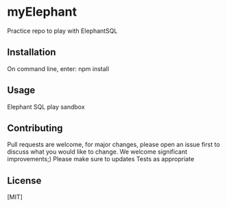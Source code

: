 # myElephant

Practice repo to play with ElephantSQL

## Installation
On command line, enter:
npm install

## Usage
Elephant SQL play sandbox

## Contributing
Pull requests are welcome, for major changes, please open an issue first to discuss what you would like to change. We welcome significant improvements;)
Please make sure to updates Tests as appropriate

## License
[MIT]
